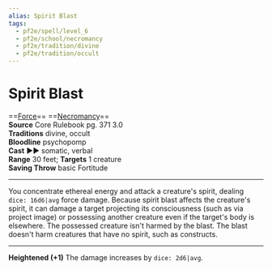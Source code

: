 ```yaml
---
alias: Spirit Blast
tags:
  - pf2e/spell/level_6
  - pf2e/school/necromancy
  - pf2e/tradition/divine
  - pf2e/tradition/occult
---
```


# Spirit Blast

==[Force](../../../Traits/Force.md)== ==[Necromancy](../../../Traits/Necromancy.md)==  
__Source__ Core Rulebook pg. 371 3.0  
**Traditions** divine, occult  
**Bloodline** psychopomp  
**Cast** ►► somatic, verbal  
**Range** 30 feet; **Targets** 1 creature  
**Saving Throw** basic Fortitude

---

You concentrate ethereal energy and attack a creature's spirit, dealing `dice: 16d6|avg` force damage. Because spirit blast affects the creature's spirit, it can damage a target projecting its consciousness (such as via project image) or possessing another creature even if the target's body is elsewhere. The possessed creature isn't harmed by the blast. The blast doesn't harm creatures that have no spirit, such as constructs.

<hr>

**Heightened (+1)** The damage increases by `dice: 2d6|avg`.
